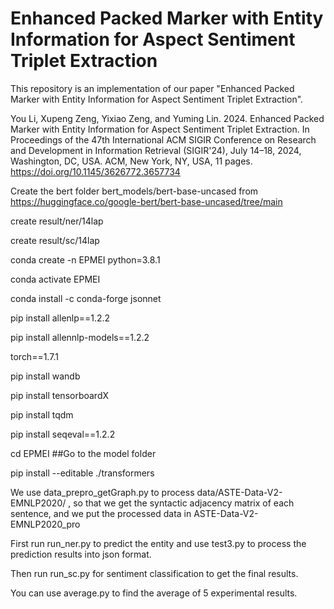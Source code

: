 # Enhanced Packed Marker with Entity Information for Aspect Sentiment Triplet Extraction
This repository is an implementation of our paper "Enhanced Packed Marker with Entity Information for Aspect Sentiment Triplet Extraction".

You Li, Xupeng Zeng, Yixiao Zeng, and Yuming Lin. 2024. Enhanced Packed Marker with Entity Information for Aspect Sentiment Triplet Extraction. In Proceedings of the 47th International ACM SIGIR Conference on Research and Development in Information Retrieval (SIGIR'24), July 14–18, 2024, Washington, DC, USA. ACM, New York, NY, USA, 11 pages. https://doi.org/10.1145/3626772.3657734


Create the bert folder bert_models/bert-base-uncased  from https://huggingface.co/google-bert/bert-base-uncased/tree/main

create result/ner/14lap

create result/sc/14lap

conda create -n EPMEI python=3.8.1

conda activate EPMEI

conda install -c conda-forge jsonnet

pip install allenlp==1.2.2

pip install allennlp-models==1.2.2

torch==1.7.1

pip install wandb

pip install tensorboardX 

pip install tqdm

pip install seqeval==1.2.2

cd EPMEI ##Go to the model folder

pip install --editable ./transformers

We use data_prepro_getGraph.py to process data/ASTE-Data-V2-EMNLP2020/ , so that we get the syntactic adjacency matrix of each sentence, and we put the processed data in ASTE-Data-V2-EMNLP2020_pro

First run run_ner.py to predict the entity and use test3.py to process the prediction results into json format.

Then run run_sc.py for sentiment classification to get the final results.

You can use average.py to find the average of 5 experimental results.
